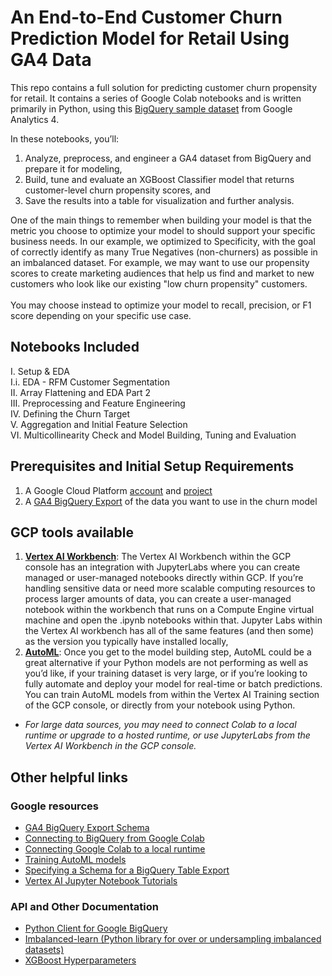 # An End-to-End Customer Churn Prediction Model for Retail Using GA4 Data

This repo contains a full solution for predicting customer churn propensity for retail. It contains a series of Google Colab notebooks and is written primarily in Python, using this [BigQuery sample dataset](https://developers.google.com/analytics/bigquery/web-ecommerce-demo-dataset) from Google Analytics 4.<br>

In these notebooks, you’ll:
1. Analyze, preprocess, and engineer a GA4 dataset from BigQuery and prepare it for modeling,
2. Build, tune and evaluate an XGBoost Classifier model that returns customer-level churn propensity scores, and
3. Save the results into a table for visualization and further analysis.

One of the main things to remember when building your model is that the metric you choose to optimize your model to should support your specific business needs. In our example, we optimized to Specificity, with the goal of correctly identify as many True Negatives (non-churners) as possible in an imbalanced dataset. For example, we may want to use our propensity scores to create marketing audiences that help us find and market to new customers who look like our existing "low churn propensity" customers. <br>
<br>
You may choose instead to optimize your model to recall, precision, or F1 score depending on your specific use case. <br>

## Notebooks Included

I. Setup & EDA <br>
I.i. EDA - RFM Customer Segmentation <br>
II. Array Flattening and EDA Part 2 <br>
III. Preprocessing and Feature Engineering <br>
IV. Defining the Churn Target <br>
V. Aggregation and Initial Feature Selection <br>
VI. Multicollinearity Check and Model Building, Tuning and Evaluation <br>

## Prerequisites and Initial Setup Requirements
1.	A Google Cloud Platform [account](https://cloud.google.com/docs/get-started) and [project](https://cloud.google.com/resource-manager/docs/creating-managing-projects) <br>
2.	A [GA4 BigQuery Export](https://support.google.com/analytics/answer/9823238?hl=en#zippy=%2Cin-this-article) of the data you want to use in the churn model <br>

## GCP tools available

1.	[**Vertex AI Workbench**](https://cloud.google.com/vertex-ai-workbench): The Vertex AI Workbench within the GCP console has an integration with JupyterLabs where you can create managed or user-managed notebooks directly within GCP. If you’re handling sensitive data or need more scalable computing resources to process larger amounts of data, you can create a user-managed notebook within the workbench that runs on a Compute Engine virtual machine and open the .ipynb notebooks within that. Jupyter Labs within the Vertex AI workbench has all of the same features (and then some) as the version you typically have installed locally, 
2.	[**AutoML**](https://cloud.google.com/automl): Once you get to the model building step, AutoML could be a great alternative if your Python models are not performing as well as you’d like, if your training dataset is very large, or if you’re looking to fully automate and deploy your model for real-time or batch predictions. You can train AutoML models from within the Vertex AI Training section of the GCP console, or directly from your notebook using Python. 
* *For large data sources, you may need to connect Colab to a local runtime or upgrade to a hosted runtime, or use JupyterLabs from the Vertex AI Workbench in the GCP console.* 

## Other helpful links

### Google resources
* [GA4 BigQuery Export Schema](https://support.google.com/analytics/answer/7029846?hl=en)
* [Connecting to BigQuery from Google Colab](https://colab.research.google.com/notebooks/bigquery.ipynb)
* [Connecting Google Colab to a local runtime](https://research.google.com/colaboratory/local-runtimes.html)
* [Training AutoML models](https://cloud.google.com/automl-tables/docs/train)
* [Specifying a Schema for a BigQuery Table Export](https://cloud.google.com/bigquery/docs/schemas)
* [Vertex AI Jupyter Notebook Tutorials](https://cloud.google.com/vertex-ai/docs/tutorials/jupyter-notebooks)

### API and Other Documentation
* [Python Client for Google BigQuery](https://googleapis.dev/python/bigquery/latest/index.html)
* [Imbalanced-learn (Python library for over or undersampling imbalanced datasets)](https://imbalanced-learn.org/stable/references/index.html#api)
* [XGBoost Hyperparameters](https://xgboost.readthedocs.io/en/stable/parameter.html)

